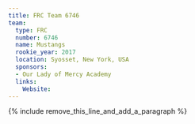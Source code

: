 ```yaml
---
title: FRC Team 6746
team:
  type: FRC
  number: 6746
  name: Mustangs
  rookie_year: 2017
  location: Syosset, New York, USA
  sponsors:
  - Our Lady of Mercy Academy
  links:
    Website:
---
```


{% include remove_this_line_and_add_a_paragraph %}